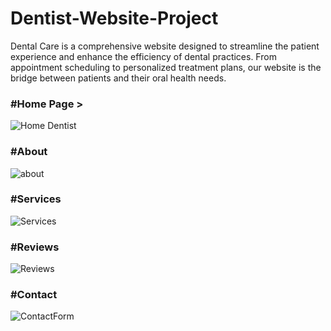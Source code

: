 # Dentist-Website-Project
Dental Care is a comprehensive website designed to streamline the patient experience and enhance the efficiency of dental practices. From appointment scheduling to personalized treatment plans, our website is the bridge between patients and their oral health needs. <br>
<strong><h3> #Home Page ></h3></strong>
![Home Dentist](https://github.com/Sanket-825/Dentist-Website-Project/assets/123058949/092b276b-1e41-4dbf-aabd-e382b88628a7)

<strong><h3> #About </h3></strong>
![about](https://github.com/Sanket-825/Dentist-Website-Project/assets/123058949/4195e91a-9115-40f6-8ee8-9ded3c2825a6)

<strong><h3> #Services </h3></strong>
![Services](https://github.com/Sanket-825/Dentist-Website-Project/assets/123058949/71437f0c-e266-4dc1-a595-603ffe09bec6)

<strong><h3> #Reviews </h3></strong>
![Reviews](https://github.com/Sanket-825/Dentist-Website-Project/assets/123058949/a4d62ea8-8f9f-4419-8b0f-34dc0284b1df)

<strong><h3> #Contact </strong></h3>
![ContactForm](https://github.com/Sanket-825/Dentist-Website-Project/assets/123058949/e63d3ef8-26e3-47e2-9ed3-3f80d1af1c07)
